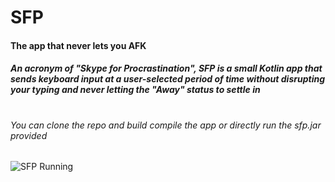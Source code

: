 # SFP
#### The app that never lets you AFK
##### An acronym of "Skype for Procrastination", SFP is a small Kotlin app that sends keyboard input at a user-selected period of time without disrupting your typing and never letting the "Away" status to settle in
#
#
#
###### You can clone the repo and build compile the app or directly run the *sfp.jar* provided
![SFP Running](https://i.ibb.co/zNfWJbP/Untitled.png "SFP running")
